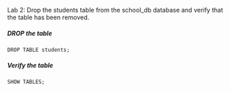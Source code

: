 Lab 2: Drop the students table from the school_db database and verify that the table has
been removed.

##### DROP the table
```
DROP TABLE students;
```

##### Verify the table
```
SHOW TABLES;
```